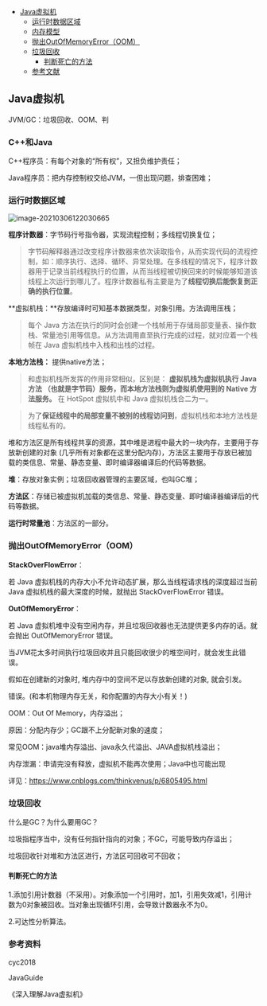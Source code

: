 * [Java虚拟机](#java虚拟机)
  * [运行时数据区域](#运行时数据区域)
  * [内存模型](#内存模型)
  * [抛出OutOfMemoryError（OOM）](#抛出outofmemoryerroroom)
  * [垃圾回收](#垃圾回收)
    * [判断死亡的方法](#判断死亡的方法)
  * [参考文献](#参考文献)



## Java虚拟机

JVM/GC：垃圾回收、OOM、判

### C++和Java

C++程序员：有每个对象的“所有权”，又担负维护责任；

Java程序员：把内存控制权交给JVM，一但出现问题，排查困难；



### 运行时数据区域

![image-20210306122030665](D:\GithubRepository\DailyRecordOfJava\1-基础\Java虚拟机.assets\image-20210306122030665.png)

**程序计数器**：字节码行号指令器，实现流程控制；多线程切换复位；

> 字节码解释器通过改变程序计数器来依次读取指令，从而实现代码的流程控制，如：顺序执行、选择、循环、异常处理。在多线程的情况下，程序计数器用于记录当前线程执行的位置，从而当线程被切换回来的时候能够知道该线程上次运行到哪儿了。程序计数器私有主要是为了**线程切换后能恢复到正确的执行位置**。

**虚拟机栈：**存放编译时可知基本数据类型，对象引用。方法调用压栈；

> 每个 Java 方法在执行的同时会创建一个栈帧用于存储局部变量表、操作数栈、常量池引用等信息。从方法调用直至执行完成的过程，就对应着一个栈帧在 Java 虚拟机栈中入栈和出栈的过程。

**本地方法栈：** 提供native方法；

> 和虚拟机栈所发挥的作用非常相似，区别是： **虚拟机栈为虚拟机执行 Java 方法 （也就是字节码）服务，而本地方法栈则为虚拟机使用到的 Native 方法服务。** 在 HotSpot 虚拟机中和 Java 虚拟机栈合二为一。

> 为了**保证线程中的局部变量不被别的线程访问到**，虚拟机栈和本地方法栈是线程私有的。

堆和方法区是所有线程共享的资源，其中堆是进程中最大的一块内存，主要用于存放新创建的对象 (几乎所有对象都在这里分配内存)，方法区主要用于存放已被加载的类信息、常量、静态变量、即时编译器编译后的代码等数据。

**堆**：存放对象实例；垃圾回收器管理的主要区域，也叫GC堆；

**方法区**：存储已被虚拟机加载的类信息、常量、静态变量、即时编译器编译后的代码等数据。

**运行时常量池**：方法区的一部分。





### 抛出OutOfMemoryError（OOM）

**StackOverFlowError**：

若 Java 虚拟机栈的内存大小不允许动态扩展，那么当线程请求栈的深度超过当前 Java 虚拟机栈的最大深度的时候，就抛出 StackOverFlowError 错误。

**OutOfMemoryError**：

若 Java 虚拟机堆中没有空闲内存，并且垃圾回收器也无法提供更多内存的话。就会抛出 OutOfMemoryError 错误。

 当JVM花太多时间执行垃圾回收并且只能回收很少的堆空间时，就会发生此错误。

假如在创建新的对象时, 堆内存中的空间不足以存放新创建的对象, 就会引发。

错误。(和本机物理内存无关，和你配置的内存大小有关！)



OOM：Out Of Memory，内存溢出；

原因：分配内存少；GC跟不上分配新对象的速度；

常见OOM：java堆内存溢出、java永久代溢出、JAVA虚拟机栈溢出；



内存泄漏：申请完没有释放，虚拟机不能再次使用；Java中也可能出现

详见：https://www.cnblogs.com/thinkvenus/p/6805495.html

### 垃圾回收

什么是GC？为什么要用GC？

垃圾指程序当中，没有任何指针指向的对象；不GC，可能导致内存溢出；

垃圾回收针对堆和方法区进行，方法区可回收可不回收；



#### 判断死亡的方法

1.添加引用计数器（不采用）。对象添加一个引用时，加1，引用失效减1，引用计数为0对象被回收。当对象出现循环引用，会导致计数器永不为0。

2.可达性分析算法。





### 参考资料

cyc2018

JavaGuide

《深入理解Java虚拟机》